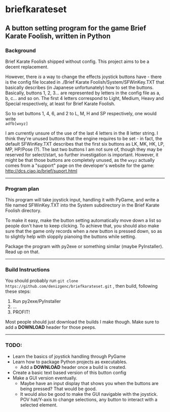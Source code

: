 # briefkarateset
A button setting program for the game Brief Karate Foolish, written in Python
-----

### Background

Brief Karate Foolish shipped without config. This project aims to be a decent replacement.

However, there *is* a way to change the effects joystick buttons have - there is the config file located in ./Brief Karate Foolish/System/SFWinKey.TXT that basically describes (in Japanese unfortunately) how to set the buttons. Basically, buttons 1, 2, 3... are represented by letters in the config file as a, b, c... and so on. The first 4 letters correspond to Light, Medium, Heavy and Special respectively, at least for Brief Karate Foolish.

So to set buttons 1, 4, 6, and 2 to L, M, H and SP respectively, one would write  
`adfb[wxyz]`

I am currently unsure of the use of the last 4 letters in the 8 letter string. I think they're unused buttons that the engine requires to be set - in fact, the default SFWinKey.TXT describes that the first six buttons as LK, MK, HK, LP, MP, HP/Pose (?). The last two buttons I am not sure of, though they may be reserved for select/start, so further investigation is important. However, it might be that those buttons are completely unused, as the `wxyz` actually comes from a "support" page on the developer's website for the game: http://dcs.ciao.jp/brief/suport.html

-----

### Program plan

This program will take joystick input, handling it with PyGame, and write a file named SFWinKey.TXT into the System subdirectory in the Brief Karate Foolish directory.

To make it easy, make the button setting automatically move down a list so people don't have to keep clicking. To achieve that, you should also make sure that the game only records when a *new* button is pressed down, so as to slightly help with sloppily pianoing the buttons while setting.

Package the program with py2exe or something similar (maybe PyInstaller). Read up on that.

-----

### Build Instructions

You should probably run `git clone https://github.com/denizgenc/briefkarateset.git` , then build, following these steps:

1. Run py2exe/PyInstaller
2. ...
3. PROFIT!

Most people should just download the builds I make though. Make sure to add a **DOWNLOAD** header for those peeps.

-----

### TODO:

- Learn the basics of joystick handling through PyGame
- Learn how to package Python projects as executables.
    - Add a **DOWNLOAD** header once a build is created.
- Create a basic text based version of this button config
- Make a GUI version eventually.
    - Maybe have an input display that shows you when the buttons are being pressed? That would be good.
    - It would also be good to make the GUI navigable with the joystick. POV hat/Y-axis to change selections, any button to interact with a selected element.
